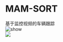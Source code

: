 # MAM-SORT
基于监控视频的车辆跟踪<br>
<img src="https://github.com/wuchuimao/MAM-SORT/blob/master/MVI-39311.gif" alt="show" /><br>
![](https://github.com/wuchuimao/MAM-SORT/raw/master/MVI-39311.gif)
